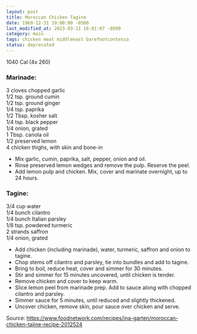 ```yaml
---
layout: post
title: Moroccan Chicken Tagine
date: 1969-12-31 19:00:00 -0500
last_modified_at: 2023-03-11 16:01:07 -0500
category: main
tags: chicken meat middleeast barefootcontessa
status: deprecated
---
```

1040 Cal (4x 260)
 
### Marinade:

3 cloves chopped garlic  
1/2 tsp. ground cumin  
1/2 tsp. ground ginger  
1/4 tsp. paprika  
1/2 Tbsp. kosher salt  
1/4 tsp. black pepper  
1/4 onion, grated  
1 Tbsp. canola oil  
1/2 preserved lemon  
4 chicken thighs, with skin and bone-in  

* Mix garlic, cumin, paprika, salt, pepper, onion and oil.
* Rinse preserved lemon wedges and remove the pulp. Reserve the peel.
* Add lemon pulp and chicken. Mix, cover and marinate overnight, up to 24 hours.

### Tagine:

3/4 cup water  
1/4 bunch cilantro  
1/4 bunch Italian parsley  
1/8 tsp. powdered turmeric  
2 strands saffron  
1/4 onion, grated  

* Add chicken (including marinade), water, turmeric, saffron and onion to tagine.
* Chop stems off cilantro and parsley, tie into bundles and add to tagine.
* Bring to boil, reduce heat, cover and simmer for 30 minutes.
* Stir and simmer for 15 minutes uncovered, until chicken is tender.
* Remove chicken and cover to keep warm.
* Slice lemon peel from marinade prep. Add to sauce along with chopped cilantro and parsley.
* Simmer sauce for 5 minutes, until reduced and slightly thickened.
* Uncover chicken, remove skin, pour sauce over chicken and serve.

Source: <https://www.foodnetwork.com/recipes/ina-garten/moroccan-chicken-tajine-recipe-2012524>

